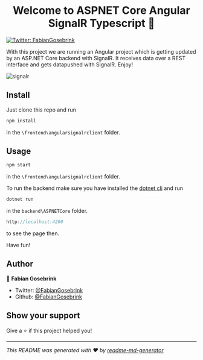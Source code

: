 <h1 align="center">Welcome to ASPNET Core Angular SignalR Typescript 👋</h1>
<p>
  <a href="https://twitter.com/FabianGosebrink">
    <img alt="Twitter: FabianGosebrink" src="https://img.shields.io/twitter/follow/FabianGosebrink.svg?style=social" target="_blank" />
  </a>
</p>

With this project we are running an Angular project which is getting updated by an ASP.NET Core backend with SignalR. It receives data over a REST interface and gets datapushed with SignalR. Enjoy!

![signalr](.github/screen.gif "signalr")

## Install

Just clone this repo and run

```javascript
npm install
```

in the `\frontend\angularsignalrclient` folder.

## Usage

```javascript
npm start
```

in the `\frontend\angularsignalrclient` folder.

To run the backend make sure you have installed the [dotnet cli](https://dotnet.microsoft.com/) and run

```bash
dotnet run
```

in the `backend\ASPNETCore` folder.

```javascript
http://localhost:4200
```

to see the page then.

Have fun!

## Author

👤 **Fabian Gosebrink**

- Twitter: [@FabianGosebrink](https://twitter.com/FabianGosebrink)
- Github: [@FabianGosebrink](https://github.com/FabianGosebrink)

## Show your support

Give a ⭐️ if this project helped you!

---

_This README was generated with ❤️ by [readme-md-generator](https://github.com/kefranabg/readme-md-generator)_
